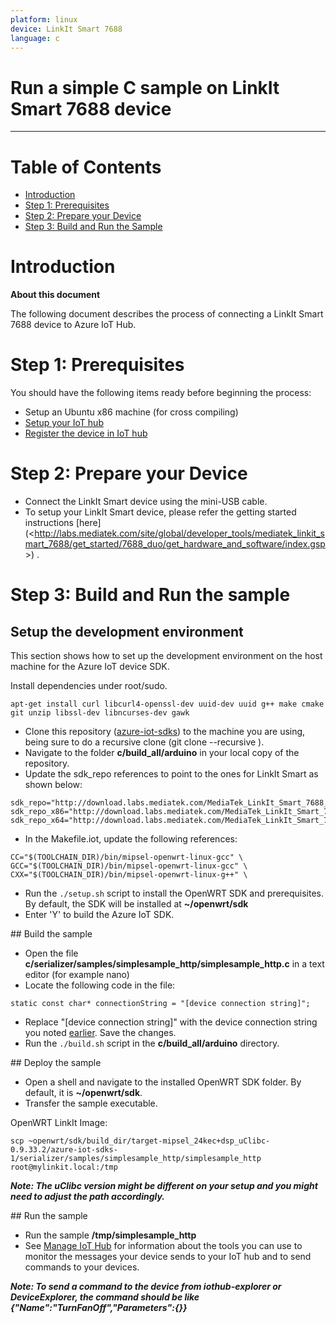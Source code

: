 ```yaml
---
platform: linux
device: LinkIt Smart 7688
language: c
---
```


Run a simple C sample on LinkIt Smart 7688 device
===
---

# Table of Contents

-   [Introduction](#Introduction)
-   [Step 1: Prerequisites](#Step-1-Prerequisites)
-   [Step 2: Prepare your Device](#Step-2-PrepareDevice)
-   [Step 3: Build and Run the Sample](#Step-3-Build)

<a name="Introduction"></a>
# Introduction

**About this document**

The following document describes the process of connecting a LinkIt Smart 7688 device to Azure IoT Hub.

<a name="Step-1-Prerequisites"></a>
# Step 1: Prerequisites

You should have the following items ready before beginning the process:
- Setup an Ubuntu x86 machine (for cross compiling)
- [Setup your IoT hub](../setup_iothub.md) 
- [Register the device in IoT hub](../manage_iot_hub.md)

<a name="Step-2-PrepareDevice"></a>
# Step 2: Prepare your Device
-  Connect the LinkIt Smart device using the mini-USB cable.
-  To setup your LinkIt Smart device, please refer the getting started instructions [here](<<http://labs.mediatek.com/site/global/developer_tools/mediatek_linkit_smart_7688/get_started/7688_duo/get_hardware_and_software/index.gsp>>) .

<a name="Step-3-Build"></a>
# Step 3: Build and Run the sample

## Setup the development environment

This section shows how to set up the development environment on the host machine for the Azure IoT device SDK.

Install dependencies under root/sudo. 

``` 
apt-get install curl libcurl4-openssl-dev uuid-dev uuid g++ make cmake git unzip libssl-dev libncurses-dev gawk
```

- Clone this repository ([azure-iot-sdks](https://github.com/Azure/azure-iot-sdks)) to the machine you are using, being sure to do a recursive clone (git clone --recursive <repo address>).
- Navigate to the folder **c/build_all/arduino** in your local copy of the repository.
- Update the sdk_repo references to point to the ones for LinkIt Smart as shown below:
```
sdk_repo="http://download.labs.mediatek.com/MediaTek_LinkIt_Smart_7688_Openwrt_sdk_Linux"
sdk_repo_x86="http://download.labs.mediatek.com/MediaTek_LinkIt_Smart_7688_Openwrt_sdk_Linux"
sdk_repo_x64="http://download.labs.mediatek.com/MediaTek_LinkIt_Smart_7688_Openwrt_sdk_Linux"
```
- In the Makefile.iot, update the following references:
```
CC="$(TOOLCHAIN_DIR)/bin/mipsel-openwrt-linux-gcc" \
GCC="$(TOOLCHAIN_DIR)/bin/mipsel-openwrt-linux-gcc" \
CXX="$(TOOLCHAIN_DIR)/bin/mipsel-openwrt-linux-g++" \
```
- Run the `./setup.sh` script to install the OpenWRT SDK and prerequisites. By default, the SDK will be installed at **~/openwrt/sdk**
- Enter 'Y' to build the Azure IoT SDK.

 <a name="build"/>
## Build the sample

- Open the file **c/serializer/samples/simplesample_http/simplesample_http.c** in a text editor (for example nano)
- Locate the following code in the file:
```
static const char* connectionString = "[device connection string]";
```
- Replace "[device connection string]" with the device connection string you noted [earlier](#beforebegin). Save the changes.
- Run the `./build.sh` script in the **c/build_all/arduino** directory.   

<a name="deploy"/>
## Deploy the sample

- Open a shell and navigate to the installed OpenWRT SDK folder. By default, it is **~/openwrt/sdk**.
- Transfer the sample executable.

OpenWRT LinkIt Image:

```
scp ~openwrt/sdk/build_dir/target-mipsel_24kec+dsp_uClibc-0.9.33.2/azure-iot-sdks-1/serializer/samples/simplesample_http/simplesample_http root@mylinkit.local:/tmp
```

***Note: The uClibc version might be different on your setup and you might need to adjust the path accordingly.***

<a name="run"/>
## Run the sample

- Run the sample **/tmp/simplesample_http**
- See [Manage IoT Hub][lnk-manage-iothub] for information about the tools you can use to monitor the messages your device sends to your IoT hub and to send commands to your devices.

***Note: To send a command to the device from iothub-explorer or DeviceExplorer, the command should be like {"Name":"TurnFanOff","Parameters":{}}***

[setup-devbox-linux]: https://github.com/Azure/azure-iot-sdk-c/blob/master/doc/devbox_setup.md
[setup-iothub]: ../setup_iothub.md
[lnk-manage-iothub]: ../manage_iot_hub.md
